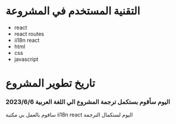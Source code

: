 # التقنية المستخدم في المشروعة

- react
- react routes
- ii18n react
- html 
- css
- javascript

# تاريخ تطوير المشروع

### اليوم سأقوم بستكمل ترجمة المشروع الي اللغة العربية 2023/6/6

ساقوم بالعمل بي مكتبة ii18n react اليوم لستكمال الترجمة
